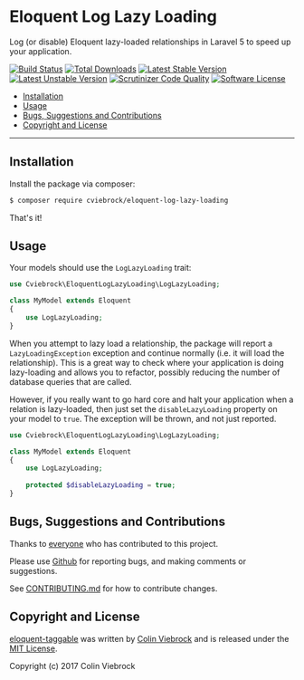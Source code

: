 # Eloquent Log Lazy Loading

Log (or disable) Eloquent lazy-loaded relationships in Laravel 5 to speed up your application.

[![Build Status](https://travis-ci.org/cviebrock/eloquent-log-lazy-loading.svg?branch=master&format=flat)](https://travis-ci.org/cviebrock/eloquent-log-lazy-loading)
[![Total Downloads](https://poser.pugx.org/cviebrock/eloquent-log-lazy-loading/downloads?format=flat)](https://packagist.org/packages/cviebrock/eloquent-log-lazy-loading)
[![Latest Stable Version](https://poser.pugx.org/cviebrock/eloquent-log-lazy-loading/v/stable?format=flat)](https://packagist.org/packages/cviebrock/eloquent-log-lazy-loading)
[![Latest Unstable Version](https://poser.pugx.org/cviebrock/eloquent-log-lazy-loading/v/unstable?format=flat)](https://packagist.org/packages/cviebrock/eloquent-log-lazy-loading)
[![Scrutinizer Code Quality](https://scrutinizer-ci.com/g/cviebrock/eloquent-log-lazy-loading/badges/quality-score.png?format=flat)](https://scrutinizer-ci.com/g/cviebrock/eloquent-log-lazy-loading)
[![Software License](https://img.shields.io/badge/license-MIT-brightgreen.svg?style=flat-square)](LICENSE.md)


* [Installation](#installation)
* [Usage](#usage)
* [Bugs, Suggestions and Contributions](#bugs-suggestions-and-contributions)
* [Copyright and License](#copyright-and-license)


---

## Installation

Install the package via composer:

```sh
$ composer require cviebrock/eloquent-log-lazy-loading
```

That's it!


## Usage

Your models should use the `LogLazyLoading` trait:

```php
use Cviebrock\EloquentLogLazyLoading\LogLazyLoading;

class MyModel extends Eloquent
{
    use LogLazyLoading;
}
```

When you attempt to lazy load a relationship, the package will report a `LazyLoadingException` exception and continue 
normally (i.e. it will load the relationship).  This is a great way to check where your application is doing
lazy-loading and allows you to refactor, possibly reducing the number of database queries that are called.

However, if you really want to go hard core and halt your application when a relation is lazy-loaded, then just 
set the `disableLazyLoading` property on your model to `true`.  The exception will be thrown, and not just reported.

```php
use Cviebrock\EloquentLogLazyLoading\LogLazyLoading;

class MyModel extends Eloquent
{
    use LogLazyLoading;
    
    protected $disableLazyLoading = true;
}
```


## Bugs, Suggestions and Contributions

Thanks to [everyone](https://github.com/cviebrock/eloquent-log-lazy-loading/graphs/contributors)
who has contributed to this project.

Please use [Github](https://github.com/cviebrock/eloquent-log-lazy-loading) for reporting bugs, 
and making comments or suggestions.
 
See [CONTRIBUTING.md](CONTRIBUTING.md) for how to contribute changes.


## Copyright and License

[eloquent-taggable](https://github.com/cviebrock/eloquent-log-lazy-loading)
was written by [Colin Viebrock](http://viebrock.ca) and is released under the 
[MIT License](LICENSE.md).

Copyright (c) 2017 Colin Viebrock

